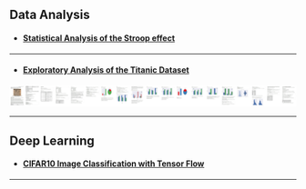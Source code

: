 ## Data Analysis

- #### [Statistical Analysis of the Stroop effect](https://jkarakas.github.io/Statistical-Analysis-of-the-Stroop-effect/P1-Test-a-Perceptual-Phenomenon.html)

---

- #### [Exploratory Analysis of the Titanic Dataset](https://jkarakas.github.io/Exploratory-Analysis-of-the-Titanic-Dataset/)
![](stitched.jpg)

---
## Deep Learning

- #### [CIFAR10 Image Classification with Tensor Flow](https://jkarakas.github.io/Image_Classification/dlnd_image_classification.html)

---


